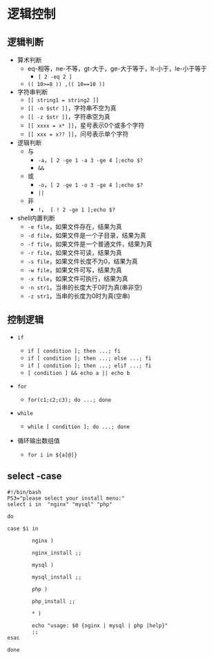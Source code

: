 # 逻辑控制

## 逻辑判断
- 算术判断
	- eq-相等，ne-不等，gt-大于，ge-大于等于，lt-小于，le-小于等于
		- `[ 2 -eq 2 ]`
	- `(( 10>=8 )) ,(( 10==10 ))`
- 字符串判断
	- `[[ string1 = string2 ]]`
	- `[[ -n $str ]]`，字符串不空为真
	- `[[ -z $str ]]`，字符串空为真
	- `[[ xxxx = x* ]]`，星号表示0个或多个字符
	- `[[ xxx = x?? ]]`，问号表示单个字符
- 逻辑判断
	- 与
		- `-a`，`[ 2 -ge 1 -a 3 -ge 4 ];echo $?`
		- `&&`
	- 或
		- `-o`，`[ 2 -ge 1 -o 3 -ge 4 ];echo $? `
		- `||`
	- 非
		- `!`，` [ ! 2 -ge 1 ];echo $?`
- shell内置判断
	- `-e file`，如果文件存在，结果为真
	- `-d file`，如果文件是一个子目录，结果为真
	- `-f file`，如果文件是一个普通文件，结果为真
	- `-r file`，如果文件可读，结果为真
	- `-s file`，如果文件长度不为0，结果为真
	- `-w file`，如果文件可写，结果为真
	- `-x file`，如果文件可执行，结果为真
	- `-n str1`，当串的长度大于0时为真(串非空) 
	- `-z str1`，当串的长度为0时为真(空串) 

## 控制逻辑
- `if`
	- `if [ condition ]; then ...; fi`
	- `if [ condition ]; then ...; else ...; fi`
	- `if [ condition ]; then ...; elif ...; fi`
	- `[ condition ] && echo a || echo b`
- `for`
	- `for(c1;c2;c3); do ...; done`
- `while`
	- `while [ condition ]; do ...; done`

- 循环输出数组值
  - `for i in ${a[@]}`





## select -case

```shell
#!/bin/bash
PS3="please select your install menu:"
select i in  "nginx" "mysql" "php"

do

case $i in

        nginx )

        nginx_install ;;

        mysql )

        mysql_install ;;

        php )

        php_install ;;

        * )

        echo "usage: $0 {nginx | mysql | php |help}"
        ;;
esac

done
```


